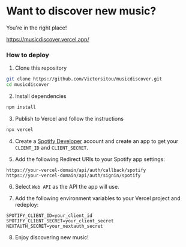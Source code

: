 # Want to discover new music?

You're in the right place!

https://musicdiscover.vercel.app/

### How to deploy

1. Clone this repository

```bash
git clone https://github.com/Victorsitou/musicdiscover.git
cd musicdiscover
```

2. Install dependencies

```bash
npm install
```

3. Publish to Vercel and follow the instructions

```bash
npx vercel
```

4. Create a [Spotify Developer](https://developer.spotify.com/) account and create an app to get your `CLIENT_ID` and `CLIENT_SECRET`.

5. Add the following Redirect URIs to your Spotify app settings:

```
https://your-vercel-domain/api/auth/callback/spotify
https://your-vercel-domain/api/auth/signin/spotify
```

6. Select `Web API` as the API the app will use.

7. Add the following environment variables to your Vercel project and redeploy:

```
SPOTIFY_CLIENT_ID=your_client_id
SPOTIFY_CLIENT_SECRET=your_client_secret
NEXTAUTH_SECRET=your_nextauth_secret
```

8. Enjoy discovering new music!
